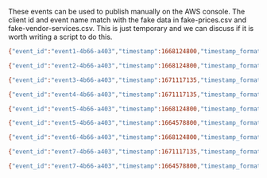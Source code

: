 These events can be used to publish manually on the AWS console. The client id and event name match with the fake data in fake-prices.csv and fake-vendor-services.csv. This is just temporary and we can discuss if it is worth writing a script to do this.

```sh
{"event_id":"event1-4b66-a403","timestamp":1668124800,"timestamp_formatted":"2022-11-11T09:26:18.000Z","event_name":"EVENT_1","component_id":"https://test.gov.uk","reIngestCount":0,"client_id":"client1"}
```

```sh
{"event_id":"event2-4b66-a403","timestamp":1668124800,"timestamp_formatted":"2022-11-11T09:26:18.000Z","event_name":"EVENT_3","component_id":"https://test.gov.uk","reIngestCount":0,"client_id":"client1"}
```

```sh
{"event_id":"event3-4b66-a403","timestamp":1671117135,"timestamp_formatted":"2022-12-16T09:26:18.000Z","event_name":"EVENT_3","component_id":"https://test.gov.uk","reIngestCount":0,"client_id":"client1"}
```

```sh
{"event_id":"event4-4b66-a403","timestamp":1671117135,"timestamp_formatted":"2022-12-16T09:26:18.000Z","event_name":"EVENT_1","component_id":"https://test.gov.uk","reIngestCount":0,"client_id":"client2"}
```

```sh
{"event_id":"event5-4b66-a403","timestamp":1668124800,"timestamp_formatted":"2022-11-11T09:26:18.000Z","event_name":"EVENT_1","component_id":"https://test.gov.uk","reIngestCount":0,"client_id":"client2"}
```

```sh
{"event_id":"event5-4b66-a403","timestamp":1664578800,"timestamp_formatted":"2022-10-01T09:26:18.000Z","event_name":"EVENT_7","component_id":"https://test.gov.uk","reIngestCount":0,"client_id":"client2"}
```

```sh
{"event_id":"event6-4b66-a403","timestamp":1668124800,"timestamp_formatted":"2022-11-11T09:26:18.000Z","event_name":"EVENT_1","component_id":"https://test.gov.uk","reIngestCount":0,"client_id":"client3"}
```

```sh
{"event_id":"event7-4b66-a403","timestamp":1671117135,"timestamp_formatted":"2022-12-16T09:26:18.000Z","event_name":"EVENT_1","component_id":"https://test.gov.uk","reIngestCount":0,"client_id":"client3"}
```

```sh
{"event_id":"event7-4b66-a403","timestamp":1664578800,"timestamp_formatted":"2022-10-01T09:26:18.000Z","event_name":"EVENT_6","component_id":"https://test.gov.uk","reIngestCount":0,"client_id":"client3"}
```
